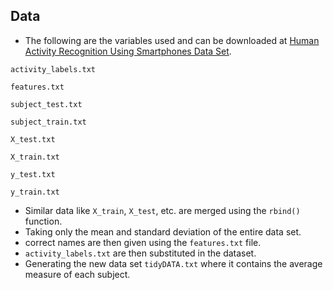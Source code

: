 ## Data

- The following are the variables used and can be downloaded at [Human Activity Recognition Using Smartphones Data Set](http://archive.ics.uci.edu/ml/datasets/Human+Activity+Recognition+Using+Smartphones).

`activity_labels.txt`

`features.txt`

`subject_test.txt`

`subject_train.txt`

`X_test.txt`

`X_train.txt`

`y_test.txt`

`y_train.txt`

- Similar data like `X_train`, `X_test`, etc. are merged using the `rbind()` function.
- Taking only the mean and standard deviation of the entire data set.
- correct names are then given using the `features.txt` file.
- `activity_labels.txt` are then substituted in the dataset.
- Generating the new data set `tidyDATA.txt` where it contains the average measure of each subject.
